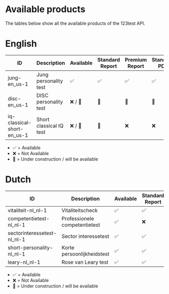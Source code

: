 # Available products

The tables below show all the available products of the 123test API.

# English

| ID                         	| Description     	| Available 	| Standard Report 	| Premium Report 	| Standard PDF 	| Premium PDF 	| White label 	|
|----------------------------	|-------------------------	|-----------	|----------------	|----------------	|--------------	|-------------	|-------------	|
| jung-en_us-1               	| Jung personality test   	| ✅         	| ✅              	| ✅              	| ✅            	| ✅           	| ✅           	|
| disc-en_us-1               	| DISC personality test   	| ❌ / 🚧    	| 🚧             	| 🚧             	| 🚧           	| 🚧          	| ✅           	|
| iq-classical-short-en_us-1 	| Short classical IQ test 	| ❌ / 🚧    	| 🚧             	| ❌              	| ❌            	| ❌           	| ✅           	|

- ✅ = Available
- ❌ = Not Available
- 🚧 = Under construction / will be available

# Dutch

| ID                          	| Description           	| Available 	| Standard Report 	| Premium Report 	| Standard PDF 	| Premium PDF 	| White label 	|
|-----------------------------	|-------------------------------	|-----------	|----------------	|----------------	|--------------	|-------------	|-------------	|
| vitaliteit-nl_nl-1          	| Vitaliteitscheck              	| ✅         	| ✅              	| ❌              	| ✅            	| ❌           	| ✅           	|
| competentietest-nl_nl-1     	| Professionele competentietest 	| ✅         	| ❌              	| ✅              	| ❌            	| ✅           	| ✅           	|
| sectorinteressetest-nl_nl-1 	| Sector interessetest          	| ✅         	| ✅              	| ❌              	| ✅            	| ❌           	| ✅           	|
| short-personality-nl_nl-1   	| Korte persoonlijkheidstest    	| ✅         	| ✅              	| ❌              	| ✅            	| ❌           	| ✅           	|
| leary-nl_nl-1               	| Rose van Leary test           	| ✅         	| ✅              	| ❌              	| ❌            	| ❌           	| ✅           	|

- ✅ = Available
- ❌ = Not Available
- 🚧 = Under construction / will be available
